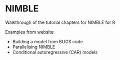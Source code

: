 # NIMBLE
Walkthrough of the tutorial chapters for NIMBLE for R

Examples from website:
- Building a model from BUGS code
- Parallelising NIMBLE
- Conditional autoregressive (CAR) models
